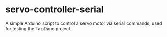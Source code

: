 # servo-controller-serial
A simple Arduino script to control a servo motor via serial commands, used for testing the TapDano project.
